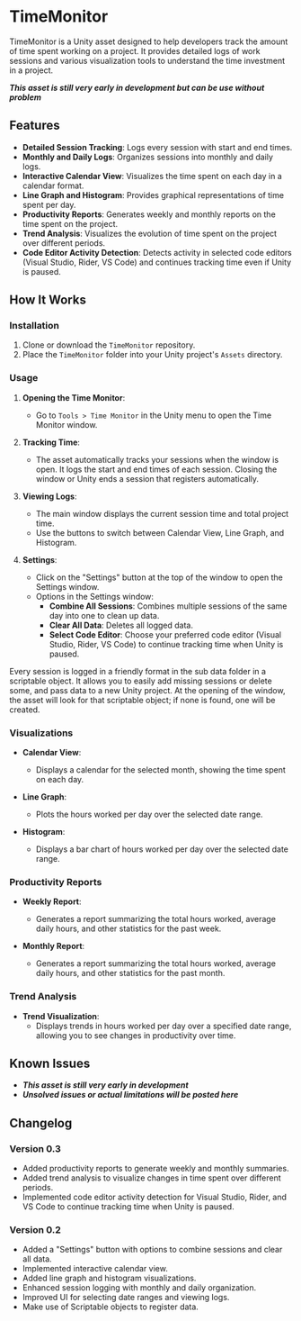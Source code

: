 # TimeMonitor

TimeMonitor is a Unity asset designed to help developers track the amount of time spent working on a project. It provides detailed logs of work sessions and various visualization tools to understand the time investment in a project.

**_This asset is still very early in development but can be use without problem_**

## Features

- **Detailed Session Tracking**: Logs every session with start and end times.
- **Monthly and Daily Logs**: Organizes sessions into monthly and daily logs.
- **Interactive Calendar View**: Visualizes the time spent on each day in a calendar format.
- **Line Graph and Histogram**: Provides graphical representations of time spent per day.
- **Productivity Reports**: Generates weekly and monthly reports on the time spent on the project.
- **Trend Analysis**: Visualizes the evolution of time spent on the project over different periods.
- **Code Editor Activity Detection**: Detects activity in selected code editors (Visual Studio, Rider, VS Code) and continues tracking time even if Unity is paused.

## How It Works

### Installation

1. Clone or download the `TimeMonitor` repository.
2. Place the `TimeMonitor` folder into your Unity project's `Assets` directory.

### Usage

1. **Opening the Time Monitor**:
    - Go to `Tools > Time Monitor` in the Unity menu to open the Time Monitor window.

2. **Tracking Time**:
    - The asset automatically tracks your sessions when the window is open. It logs the start and end times of each session. Closing the window or Unity ends a session that registers automatically.

3. **Viewing Logs**:
    - The main window displays the current session time and total project time.
    - Use the buttons to switch between Calendar View, Line Graph, and Histogram.

4. **Settings**:
    - Click on the "Settings" button at the top of the window to open the Settings window.
    - Options in the Settings window:
        - **Combine All Sessions**: Combines multiple sessions of the same day into one to clean up data.
        - **Clear All Data**: Deletes all logged data.
        - **Select Code Editor**: Choose your preferred code editor (Visual Studio, Rider, VS Code) to continue tracking time when Unity is paused.

Every session is logged in a friendly format in the sub data folder in a scriptable object. It allows you to easily add missing sessions or delete some, and pass data to a new Unity project. At the opening of the window, the asset will look for that scriptable object; if none is found, one will be created.

### Visualizations

- **Calendar View**:
    - Displays a calendar for the selected month, showing the time spent on each day.
    
- **Line Graph**:
    - Plots the hours worked per day over the selected date range.
    
- **Histogram**:
    - Displays a bar chart of hours worked per day over the selected date range.

### Productivity Reports

- **Weekly Report**:
    - Generates a report summarizing the total hours worked, average daily hours, and other statistics for the past week.
    
- **Monthly Report**:
    - Generates a report summarizing the total hours worked, average daily hours, and other statistics for the past month.

### Trend Analysis

- **Trend Visualization**:
    - Displays trends in hours worked per day over a specified date range, allowing you to see changes in productivity over time.

## Known Issues

- **_This asset is still very early in development_**
- **_Unsolved issues or actual limitations will be posted here_**

## Changelog

### Version 0.3

- Added productivity reports to generate weekly and monthly summaries.
- Added trend analysis to visualize changes in time spent over different periods.
- Implemented code editor activity detection for Visual Studio, Rider, and VS Code to continue tracking time when Unity is paused.

### Version 0.2

- Added a "Settings" button with options to combine sessions and clear all data.
- Implemented interactive calendar view.
- Added line graph and histogram visualizations.
- Enhanced session logging with monthly and daily organization.
- Improved UI for selecting date ranges and viewing logs.
- Make use of Scriptable objects to register data.
